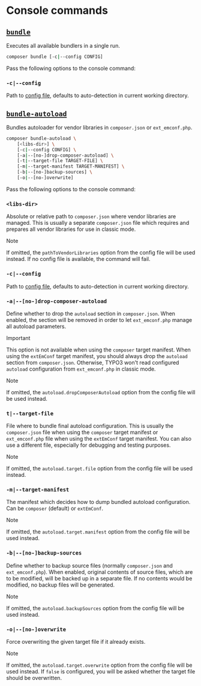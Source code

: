 # Console commands

## [`bundle`](../src/Command/BundleCommand.php)

Executes all available bundlers in a single run.

```bash
composer bundle [-c|--config CONFIG]
```

Pass the following options to the console command:

### `-c|--config`

Path to [config file](config-file), defaults to auto-detection in current
working directory.

## [`bundle-autoload`](../src/Command/BundleAutoloadCommand.php)

Bundles autoloader for vendor libraries in `composer.json` or `ext_emconf.php`.

```bash
composer bundle-autoload \
    [<libs-dir>] \
    [-c|--config CONFIG] \
    [-a|--[no-]drop-composer-autoload] \
    [-t|--target-file TARGET-FILE] \
    [-m|--target-manifest TARGET-MANIFEST] \
    [-b|--[no-]backup-sources] \
    [-o|--[no-]overwrite]
```

Pass the following options to the console command:

### `<libs-dir>`

Absolute or relative path to `composer.json` where vendor libraries are managed.
This is usually a separate `composer.json` file which requires and prepares all
vendor libraries for use in classic mode.

> [!NOTE]
> If omitted, the `pathToVendorLibraries` option from the config file will be
> used instead. If no config file is available, the command will fail.

### `-c|--config`

Path to [config file](config-file), defaults to auto-detection in current
working directory.

### `-a|--[no-]drop-composer-autoload`

Define whether to drop the `autoload` section in `composer.json`. When enabled,
the section will be removed in order to let `ext_emconf.php` manage all autoload
parameters.

> [!IMPORTANT]
> This option is not available when using the `composer` target manifest. When
> using the `extEmConf` target manifest, you should always drop the `autoload`
> section from `composer.json`. Otherwise, TYPO3 won't read configured `autoload`
> configuration from `ext_emconf.php` in classic mode.

> [!NOTE]
> If omitted, the `autoload.dropComposerAutoload` option from the config file
> will be used instead.

### `t|--target-file`

File where to bundle final autoload configuration. This is usually the `composer.json`
file when using the `composer` target manifest or `ext_emconf.php` file when using
the `extEmConf` target manifest. You can also use a different file, especially for
debugging and testing purposes.

> [!NOTE]
> If omitted, the `autoload.target.file` option from the config file will be used instead.

### `-m|--target-manifest`

The manifest which decides how to dump bundled autoload configuration. Can be `composer`
(default) or `extEmConf`.

> [!NOTE]
> If omitted, the `autoload.target.manifest` option from the config file will be used
> instead.

### `-b|--[no-]backup-sources`

Define whether to backup source files (normally `composer.json` and `ext_emconf.php`).
When enabled, original contents of source files, which are to be modified, will be backed
up in a separate file. If no contents would be modified, no backup files will be
generated.

> [!NOTE]
> If omitted, the `autoload.backupSources` option from the config file will be used instead.

### `-o|--[no-]overwrite`

Force overwriting the given target file if it already exists.

> [!NOTE]
> If omitted, the `autoload.target.overwrite` option from the config file will be used instead.
> If `false` is configured, you will be asked whether the target file should be overwritten.
